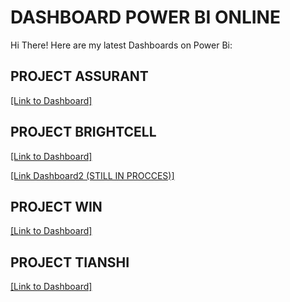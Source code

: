 # DASHBOARD POWER BI ONLINE

Hi There! Here are my latest Dashboards on Power Bi:

## PROJECT ASSURANT
[[Link to Dashboard]](https://app.powerbi.com/view?r=eyJrIjoiNTQzYzZhNGEtYjJlZS00ZmVjLTlkOTQtYmQ0ZWZjMjU0ODY0IiwidCI6IjEyZjRmNjZkLTNiYWUtNDgxYi1iNTJlLTc1OWZhNGRlNWRmMiJ9)

## PROJECT BRIGHTCELL
[[Link to Dashboard]](https://app.powerbi.com/view?r=eyJrIjoiNjM4OWUzMmQtMzQ2NS00N2I4LTg3ZGQtOGZhNDc4Y2JmZTczIiwidCI6IjEyZjRmNjZkLTNiYWUtNDgxYi1iNTJlLTc1OWZhNGRlNWRmMiJ9)

[[Link Dashboard2 (STILL IN PROCCES)]](https://app.powerbi.com/view?r=eyJrIjoiNWQ0NzExOTMtN2UyNS00MTRmLTkwNDUtYjk5N2QxODU4NzA2IiwidCI6IjEyZjRmNjZkLTNiYWUtNDgxYi1iNTJlLTc1OWZhNGRlNWRmMiJ9)

## PROJECT WIN
[[Link to Dashboard]](https://app.powerbi.com/view?r=eyJrIjoiNWY3ODc0MWMtNzQ3Zi00YWEyLWFhMDEtMjI5NzZhZDA4ZDRiIiwidCI6IjEyZjRmNjZkLTNiYWUtNDgxYi1iNTJlLTc1OWZhNGRlNWRmMiJ9)

## PROJECT TIANSHI
[[Link to Dashboard]](https://app.powerbi.com/view?r=eyJrIjoiZmE0ZDUwMjktMDFlYi00MDMxLWFhMDUtZjA4OThiMmE1N2RjIiwidCI6IjEyZjRmNjZkLTNiYWUtNDgxYi1iNTJlLTc1OWZhNGRlNWRmMiJ9)

